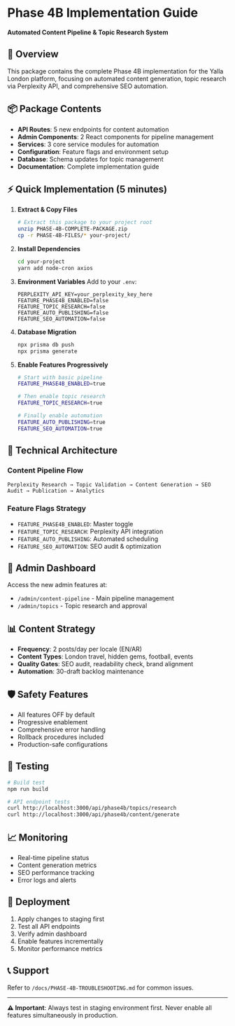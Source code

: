 
# Phase 4B Implementation Guide
**Automated Content Pipeline & Topic Research System**

## 🎯 Overview
This package contains the complete Phase 4B implementation for the Yalla London platform, focusing on automated content generation, topic research via Perplexity API, and comprehensive SEO automation.

## 📦 Package Contents
- **API Routes**: 5 new endpoints for content automation
- **Admin Components**: 2 React components for pipeline management
- **Services**: 3 core service modules for automation
- **Configuration**: Feature flags and environment setup
- **Database**: Schema updates for topic management
- **Documentation**: Complete implementation guide

## ⚡ Quick Implementation (5 minutes)
1. **Extract & Copy Files**
   ```bash
   # Extract this package to your project root
   unzip PHASE-4B-COMPLETE-PACKAGE.zip
   cp -r PHASE-4B-FILES/* your-project/
   ```

2. **Install Dependencies**
   ```bash
   cd your-project
   yarn add node-cron axios
   ```

3. **Environment Variables**
   Add to your `.env`:
   ```
   PERPLEXITY_API_KEY=your_perplexity_key_here
   FEATURE_PHASE4B_ENABLED=false
   FEATURE_TOPIC_RESEARCH=false
   FEATURE_AUTO_PUBLISHING=false
   FEATURE_SEO_AUTOMATION=false
   ```

4. **Database Migration**
   ```bash
   npx prisma db push
   npx prisma generate
   ```

5. **Enable Features Progressively**
   ```bash
   # Start with basic pipeline
   FEATURE_PHASE4B_ENABLED=true
   
   # Then enable topic research
   FEATURE_TOPIC_RESEARCH=true
   
   # Finally enable automation
   FEATURE_AUTO_PUBLISHING=true
   FEATURE_SEO_AUTOMATION=true
   ```

## 🔧 Technical Architecture

### Content Pipeline Flow
```
Perplexity Research → Topic Validation → Content Generation → SEO Audit → Publication → Analytics
```

### Feature Flags Strategy
- `FEATURE_PHASE4B_ENABLED`: Master toggle
- `FEATURE_TOPIC_RESEARCH`: Perplexity API integration
- `FEATURE_AUTO_PUBLISHING`: Automated scheduling
- `FEATURE_SEO_AUTOMATION`: SEO audit & optimization

## 🎨 Admin Dashboard
Access the new admin features at:
- `/admin/content-pipeline` - Main pipeline management
- `/admin/topics` - Topic research and approval

## 📊 Content Strategy
- **Frequency**: 2 posts/day per locale (EN/AR)
- **Content Types**: London travel, hidden gems, football, events
- **Quality Gates**: SEO audit, readability check, brand alignment
- **Automation**: 30-draft backlog maintenance

## 🛡️ Safety Features
- All features OFF by default
- Progressive enablement
- Comprehensive error handling
- Rollback procedures included
- Production-safe configurations

## 🧪 Testing
```bash
# Build test
npm run build

# API endpoint tests
curl http://localhost:3000/api/phase4b/topics/research
curl http://localhost:3000/api/phase4b/content/generate
```

## 📈 Monitoring
- Real-time pipeline status
- Content generation metrics
- SEO performance tracking
- Error logs and alerts

## 🚀 Deployment
1. Apply changes to staging first
2. Test all API endpoints
3. Verify admin dashboard
4. Enable features incrementally
5. Monitor performance metrics

## 📞 Support
Refer to `/docs/PHASE-4B-TROUBLESHOOTING.md` for common issues.

---
**⚠️ Important**: Always test in staging environment first. Never enable all features simultaneously in production.
